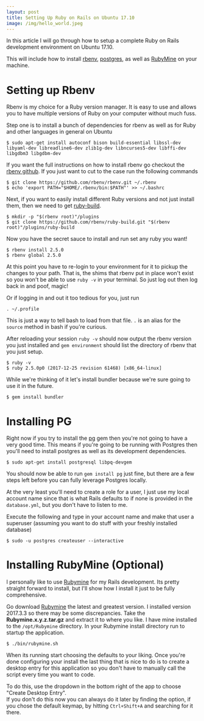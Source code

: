 ```yaml
---
layout: post
title: Setting Up Ruby on Rails on Ubuntu 17.10
image: /img/hello_world.jpeg
---
```

In this article I will go through how to setup a complete Ruby on Rails development environment on Ubuntu 17.10.
  
This will include how to install [rbenv], [postgres][pg], as well as [RubyMine] on your machine.
 
# Setting up Rbenv
Rbenv is my choice for a Ruby version manager.  It is easy to use and allows you to have multiple versions of Ruby on 
your computer without much fuss.

Step one is to install a bunch of dependencies for rbenv as well as for Ruby and other languages in general on Ubuntu
~~~ shell
$ sudo apt-get install autoconf bison build-essential libssl-dev libyaml-dev libreadline6-dev zlib1g-dev libncurses5-dev libffi-dev libgdbm3 libgdbm-dev
~~~

If you want the full instructions on how to install rbenv go checkout the [rbenv github][rbenv].
If you just want to cut to the case run the following commands 
~~~ shell
$ git clone https://github.com/rbenv/rbenv.git ~/.rbenv
$ echo 'export PATH="$HOME/.rbenv/bin:$PATH"' >> ~/.bashrc
~~~
Next, if you want to easily install different Ruby versions and not just install them, then we need to get
 [ruby-build].
~~~ shell
$ mkdir -p "$(rbenv root)"/plugins
$ git clone https://github.com/rbenv/ruby-build.git "$(rbenv root)"/plugins/ruby-build
~~~

Now you have the secret sauce to install and run set any ruby you want!
~~~
$ rbenv install 2.5.0
$ rbenv global 2.5.0
~~~

At this point you have to re-login to your environment for it to pickup the changes to your path.  That is, the shims that rbenv put 
in place won't exist so you won't be able to use `ruby -v` in your terminal. 
So just log out then log back in and poof, magic!


Or if logging in and out it too tedious for you, just run 
~~~ shell 
. ~/.profile
~~~ 
This is just a way to tell bash to load from that file. `.` is an alias for the `source` method in bash if you're 
curious.

After reloading your session `ruby -v` should now output the rbenv version you just installed 
and `gem environment` should list the directory of rbenv that you just setup.
~~~ shell
$ ruby -v
$ ruby 2.5.0p0 (2017-12-25 revision 61468) [x86_64-linux]
~~~
While we're thinking of it let's install bundler because we're sure going to use it in the future.
~~~ shell
$ gem install bundler
~~~

# Installing PG
Right now if you try to install the [pg] gem then you're not going to have a very good time.
This means if you're going to be running with Postgres then you'll need to install postgres as well as its development 
dependencies. 
~~~ shell
$ sudo apt-get install postgresql libpq-devgem
~~~ 

You should now be able to run `gem install pg` just fine, but there are a few steps left before you can fully leverage
 Postgres locally.
 
At the very least you'll need to create a role for a user, I just use my local account name since that is what Rails 
defaults to if none is provided in the `database.yml`, but you don't have to listen to me.

Execute the following and type in your account name and make that user a superuser (assuming you want to 
do stuff with your freshly installed database)
~~~ shell
$ sudo -u postgres createuser --interactive
~~~


# Installing RubyMine (Optional) 
I personally like to use [Rubymine] for my Rails development.
Its pretty straight forward to install, but I'll show how I install it just to be fully comprehensive.

Go download [Rubymine] the latest and greatest version. I installed version 2017.3.3 so there may be some discrepancies.
Take the **Rubymine.x.y.z.tar.gz** and extract it to where you like.
I have mine installed to the `/opt/Rubymine` directory.
In your Rubymine install directory run to startup the application. 
~~~ shell
$ ./bin/rubymine.sh
~~~
When its running start choosing the defaults to your liking. 
Once you're done configuring your install the last thing that is nice to do is to create a desktop entry for this 
application so you don't have to manually call the script every time you want to code.  

To do this, use the dropdown in the bottom right of the app to choose "Create Desktop Entry".  
If you don't do this now you can always do it later by finding the option, if you chose the default keymap, by hitting 
`Ctrl+Shift+A` and searching for it there.

[rbenv]: https://github.com/rbenv/rbenv
[ruby-build]: https://github.com/rbenv/ruby-build
[Rubymine]: https://www.jetbrains.com/ruby/
[pg]: https://bitbucket.org/ged/ruby-pg/wiki/Home